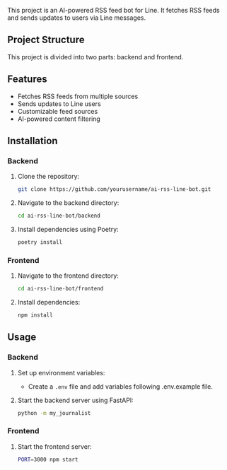 This project is an AI-powered RSS feed bot for Line. It fetches RSS feeds and sends updates to users via Line messages.

## Project Structure

This project is divided into two parts: backend and frontend.

## Features

- Fetches RSS feeds from multiple sources
- Sends updates to Line users
- Customizable feed sources
- AI-powered content filtering

## Installation

### Backend

1. Clone the repository:
    ```bash
    git clone https://github.com/yourusername/ai-rss-line-bot.git
    ```
2. Navigate to the backend directory:
    ```bash
    cd ai-rss-line-bot/backend
    ```
3. Install dependencies using Poetry:
    ```bash
    poetry install
    ```

### Frontend

1. Navigate to the frontend directory:
    ```bash
    cd ai-rss-line-bot/frontend
    ```
2. Install dependencies:
    ```bash
    npm install
    ```

## Usage

### Backend

1. Set up environment variables:
    - Create a `.env` file and add variables following .env.example file.

2. Start the backend server using FastAPI:
    ```bash
    python -m my_journalist
    ```

### Frontend

1. Start the frontend server:
    ```bash
    PORT=3000 npm start
    ```